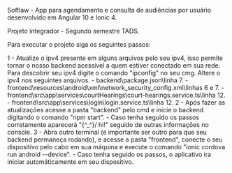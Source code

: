 Softlaw - App para agendamento e consulta de audiências por usuário desenvolvido em Angular 10 e Ionic 4.

Projeto integrador - Segundo semestre TADS.

Para executar o projeto siga os seguintes passos: 

1 - Atualize o ipv4 presente em alguns arquivos pelo seu ipv4, isso permite tornar o nosso backend acessível a quem 
    estiver conectado em sua rede.
    Para descobrir seu ipv4 digite o comando "ipconfig" no seu cmg.
    Altere o ipv4 nos seguintes arquivos.
    - backend\package.json\linha 7.
    - frontend\resources\android\xml\network_security_config.xml\linhas 6 e 7.
    - frontend\src\app\services\courtHearings\court-hearings.service.ts\linha 12.
    - frontend\src\app\services\login\login.service.ts\linha 12.
2 - Após fazer as atualizações acesse a pasta "backend" pelo cmd e inicie o backend digitando o comando "npm start".
    - Caso tenha seguido os passos corretamente aparecerá "\{^_^}/ hi!" seguido de outras informações no console.
3 - Abra outro terminal (é importante ser outro para que seu backend permaneça rodando), e acesse a pasta "frontend",
    conecte o seu dispositivo pelo cabo em sua máquina e execute o comando "ionic cordova run android --device".
    - Caso tenha seguido os passos, o aplicativo ira iniciar automáticamente em seu dispositivo.